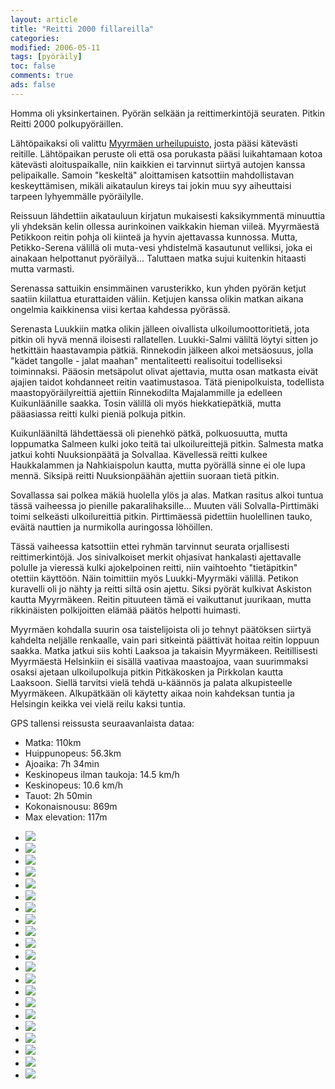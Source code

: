 ```yaml
--- 
layout: article 
title: "Reitti 2000 fillareilla" 
categories: 
modified: 2006-05-11 
tags: [pyöräily]
toc: false 
comments: true 
ads: false 
--- 
```


Homma oli yksinkertainen. Pyörän selkään ja reittimerkintöjä seuraten.
Pitkin Reitti 2000 polkupyöräillen.

Lähtöpaikaksi oli valittu [Myyrmäen
urheilupuisto](http://kansalaisen.karttapaikka.fi/kartanhaku/osoitehaku.html?scale=16000&tool=siirra&lang=FI&cy=6683917&cx=2546750&osoite=&kunta=&map.x=199&map.y=204),
josta pääsi kätevästi reitille. Lähtöpaikan peruste oli että osa
porukasta pääsi luikahtamaan kotoa kätevästi aloituspaikalle, niin
kaikkien ei tarvinnut siirtyä autojen kanssa pelipaikalle. Samoin
"keskeltä" aloittamisen katsottiin mahdollistavan keskeyttämisen, mikäli
aikataulun kireys tai jokin muu syy aiheuttaisi tarpeen lyhyemmälle
pyöräilylle.

Reissuun lähdettiin aikatauluun kirjatun mukaisesti kaksikymmentä
minuuttia yli yhdeksän kelin ollessa aurinkoinen vaikkakin hieman
viileä. Myyrmäestä Petikkoon reitin pohja oli kiinteä ja hyvin
ajettavassa kunnossa. Mutta, Petikko-Serena välillä oli muta-vesi
yhdistelmä kasautunut velliksi, joka ei ainakaan helpottanut
pyöräilyä... Taluttaen matka sujui kuitenkin hitaasti mutta varmasti.

Serenassa sattuikin ensimmäinen varusterikko, kun yhden pyörän ketjut
saatiin kiilattua eturattaiden väliin. Ketjujen kanssa olikin matkan
aikana ongelmia kaikkinensa viisi kertaa kahdessa pyörässä.

Serenasta Luukkiin matka olikin jälleen oivallista ulkoilumoottoritietä,
jota pitkin oli hyvä mennä iloisesti rallatellen. Luukki-Salmi väliltä
löytyi sitten jo hetkittäin haastavampia pätkiä. Rinnekodin jälkeen
alkoi metsäosuus, jolla "kädet tangolle - jalat maahan" mentaliteetti
realisoitui todelliseksi toiminnaksi. Pääosin metsäpolut olivat
ajettavia, mutta osan matkasta eivät ajajien taidot kohdanneet reitin
vaatimustasoa. Tätä pienipolkuista, todellista maastopyöräilyreittiä
ajettiin Rinnekodilta Majalammille ja edelleen Kuikunläänille saakka.
Tosin välillä oli myös hiekkatiepätkiä, mutta pääasiassa reitti kulki
pieniä polkuja pitkin.

Kuikunlääniltä lähdettäessä oli pienehkö pätkä, polkuosuutta, mutta
loppumatka Salmeen kulki joko teitä tai ulkoilureittejä pitkin. Salmesta
matka jatkui kohti Nuuksionpäätä ja Solvallaa. Kävellessä reitti kulkee
Haukkalammen ja Nahkiaispolun kautta, mutta pyörällä sinne ei ole lupa
mennä. Siksipä reitti Nuuksionpäähän ajettiin suoraan tietä pitkin.

Sovallassa sai polkea mäkiä huolella ylös ja alas. Matkan rasitus alkoi
tuntua tässä vaiheessa jo pienille pakaralihaksille... Muuten väli
Solvalla-Pirttimäki toimi selkeästi ulkoilureittiä pitkin. Pirttimäessä
pidettiin huolellinen tauko, eväitä nauttien ja nurmikolla auringossa
löhöillen.

Tässä vaiheessa katsottiin ettei ryhmän tarvinnut seurata orjallisesti
reittimerkintöjä. Jos sinivalkoiset merkit ohjasivat hankalasti
ajettavalle polulle ja vieressä kulki ajokelpoinen reitti, niin
vaihtoehto "tietäpitkin" otettiin käyttöön. Näin toimittiin myös
Luukki-Myyrmäki välillä. Petikon kuravelli oli jo nähty ja reitti siltä
osin ajettu. Siksi pyörät kulkivat Askiston kautta Myyrmäkeen. Reitin
pituuteen tämä ei vaikuttanut juurikaan, mutta rikkinäisten polkijoitten
elämää päätös helpotti huimasti.

Myyrmäen kohdalla suurin osa taistelijoista oli jo tehnyt päätöksen
siirtyä kahdelta neljälle renkaalle, vain pari sitkeintä päättivät
hoitaa reitin loppuun saakka. Matka jatkui siis kohti Laaksoa ja
takaisin Myyrmäkeen. Reitillisesti Myyrmäestä Helsinkiin ei sisällä
vaativaa maastoajoa, vaan suurimmaksi osaksi ajetaan ulkoilupolkuja
pitkin Pitkäkosken ja Pirkkolan kautta Laaksoon. Siellä tarvitsi vielä
tehdä u-käännös ja palata alkupisteelle Myyrmäkeen. Alkupätkään oli
käytetty aikaa noin kahdeksan tuntia ja Helsingin keikka vei vielä reilu
kaksi tuntia.

GPS tallensi reissusta seuraavanlaista dataa:

-   Matka: 110km
-   Huippunopeus: 56.3km
-   Ajoaika: 7h 34min
-   Keskinopeus ilman taukoja: 14.5 km/h
-   Keskinopeus: 10.6 km/h
-   Tauot: 2h 50min
-   Kokonaisnousu: 869m
-   Max elevation: 117m

<div class="image-gallery">

-   [![](/Media/Default/ImageGalleries/reitti-2000-fillareilla/Thumbnails/peruskuntofillarireitti2k2006_01b.jpg)](/Media/Default/ImageGalleries/reitti-2000-fillareilla/peruskuntofillarireitti2k2006_01b.jpg)
-   [![](/Media/Default/ImageGalleries/reitti-2000-fillareilla/Thumbnails/peruskuntofillarireitti2k2006_02b.jpg)](/Media/Default/ImageGalleries/reitti-2000-fillareilla/peruskuntofillarireitti2k2006_02b.jpg)
-   [![](/Media/Default/ImageGalleries/reitti-2000-fillareilla/Thumbnails/peruskuntofillarireitti2k2006_03b.jpg)](/Media/Default/ImageGalleries/reitti-2000-fillareilla/peruskuntofillarireitti2k2006_03b.jpg)
-   [![](/Media/Default/ImageGalleries/reitti-2000-fillareilla/Thumbnails/peruskuntofillarireitti2k2006_04b.jpg)](/Media/Default/ImageGalleries/reitti-2000-fillareilla/peruskuntofillarireitti2k2006_04b.jpg)
-   [![](/Media/Default/ImageGalleries/reitti-2000-fillareilla/Thumbnails/peruskuntofillarireitti2k2006_05b.jpg)](/Media/Default/ImageGalleries/reitti-2000-fillareilla/peruskuntofillarireitti2k2006_05b.jpg)
-   [![](/Media/Default/ImageGalleries/reitti-2000-fillareilla/Thumbnails/peruskuntofillarireitti2k2006_06b.jpg)](/Media/Default/ImageGalleries/reitti-2000-fillareilla/peruskuntofillarireitti2k2006_06b.jpg)
-   [![](/Media/Default/ImageGalleries/reitti-2000-fillareilla/Thumbnails/peruskuntofillarireitti2k2006_07b.jpg)](/Media/Default/ImageGalleries/reitti-2000-fillareilla/peruskuntofillarireitti2k2006_07b.jpg)
-   [![](/Media/Default/ImageGalleries/reitti-2000-fillareilla/Thumbnails/peruskuntofillarireitti2k2006_08b.jpg)](/Media/Default/ImageGalleries/reitti-2000-fillareilla/peruskuntofillarireitti2k2006_08b.jpg)
-   [![](/Media/Default/ImageGalleries/reitti-2000-fillareilla/Thumbnails/peruskuntofillarireitti2k2006_09b.jpg)](/Media/Default/ImageGalleries/reitti-2000-fillareilla/peruskuntofillarireitti2k2006_09b.jpg)
-   [![](/Media/Default/ImageGalleries/reitti-2000-fillareilla/Thumbnails/peruskuntofillarireitti2k2006_10b.jpg)](/Media/Default/ImageGalleries/reitti-2000-fillareilla/peruskuntofillarireitti2k2006_10b.jpg)
-   [![](/Media/Default/ImageGalleries/reitti-2000-fillareilla/Thumbnails/peruskuntofillarireitti2k2006_11b.jpg)](/Media/Default/ImageGalleries/reitti-2000-fillareilla/peruskuntofillarireitti2k2006_11b.jpg)
-   [![](/Media/Default/ImageGalleries/reitti-2000-fillareilla/Thumbnails/peruskuntofillarireitti2k2006_12b.jpg)](/Media/Default/ImageGalleries/reitti-2000-fillareilla/peruskuntofillarireitti2k2006_12b.jpg)
-   [![](/Media/Default/ImageGalleries/reitti-2000-fillareilla/Thumbnails/peruskuntofillarireitti2k2006_13b.jpg)](/Media/Default/ImageGalleries/reitti-2000-fillareilla/peruskuntofillarireitti2k2006_13b.jpg)
-   [![](/Media/Default/ImageGalleries/reitti-2000-fillareilla/Thumbnails/peruskuntofillarireitti2k2006_14b.jpg)](/Media/Default/ImageGalleries/reitti-2000-fillareilla/peruskuntofillarireitti2k2006_14b.jpg)
-   [![](/Media/Default/ImageGalleries/reitti-2000-fillareilla/Thumbnails/peruskuntofillarireitti2k2006_15b.jpg)](/Media/Default/ImageGalleries/reitti-2000-fillareilla/peruskuntofillarireitti2k2006_15b.jpg)
-   [![](/Media/Default/ImageGalleries/reitti-2000-fillareilla/Thumbnails/peruskuntofillarireitti2k2006_16b.jpg)](/Media/Default/ImageGalleries/reitti-2000-fillareilla/peruskuntofillarireitti2k2006_16b.jpg)
-   [![](/Media/Default/ImageGalleries/reitti-2000-fillareilla/Thumbnails/peruskuntofillarireitti2k2006_17b.jpg)](/Media/Default/ImageGalleries/reitti-2000-fillareilla/peruskuntofillarireitti2k2006_17b.jpg)
-   [![](/Media/Default/ImageGalleries/reitti-2000-fillareilla/Thumbnails/peruskuntofillarireitti2k2006_18b.jpg)](/Media/Default/ImageGalleries/reitti-2000-fillareilla/peruskuntofillarireitti2k2006_18b.jpg)
-   [![](/Media/Default/ImageGalleries/reitti-2000-fillareilla/Thumbnails/peruskuntofillarireitti2k2006_19b.jpg)](/Media/Default/ImageGalleries/reitti-2000-fillareilla/peruskuntofillarireitti2k2006_19b.jpg)
-   [![](/Media/Default/ImageGalleries/reitti-2000-fillareilla/Thumbnails/peruskuntofillarireitti2k2006_20b.jpg)](/Media/Default/ImageGalleries/reitti-2000-fillareilla/peruskuntofillarireitti2k2006_20b.jpg)
-   [![](/Media/Default/ImageGalleries/reitti-2000-fillareilla/Thumbnails/peruskuntofillarireitti2k2006_21b.jpg)](/Media/Default/ImageGalleries/reitti-2000-fillareilla/peruskuntofillarireitti2k2006_21b.jpg)

</div>
